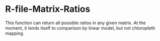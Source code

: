 # R-file-Matrix-Ratios
This function can return all possible ratios in any given matrix.  At the moment, it lends itself to comparison by linear model, but not chloropleth mapping
